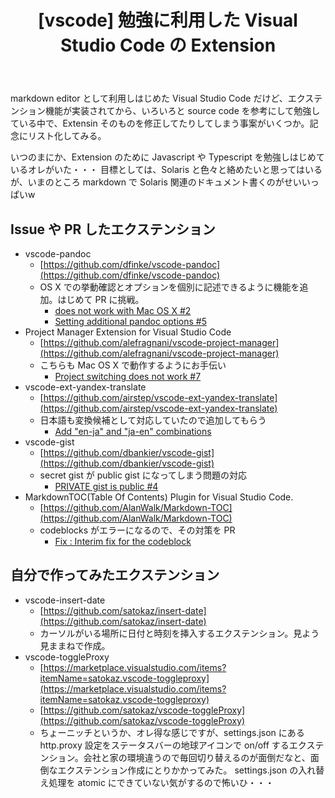 ﻿---
layout: post
title:  "[vscode] 勉強に利用した Visual Studio Code の Extension"
---

markdown editor として利用しはじめた Visual Studio Code だけど、エクステンション機能が実装されてから、いろいろと source code を参考にして勉強している中で、Extensin そのものを修正してたりしてしまう事案がいくつか。記念にリスト化してみる。

いつのまにか、Extension のために Javascript や Typescript を勉強しはじめているオレがいた・・・
目標としては、Solaris と色々と絡めたいと思ってはいるが、いまのところ markdown で Solaris 関連のドキュメント書くのがせいいっぱいw

## Issue や PR したエクステンション

* vscode-pandoc
  * [https://github.com/dfinke/vscode-pandoc](https://github.com/dfinke/vscode-pandoc)
  * OS X での挙動確認とオプションを個別に記述できるように機能を追加。はじめて PR に挑戦。 
    * [does not work with Mac OS X #2](https://github.com/dfinke/vscode-pandoc/issues/2)
    * [Setting additional pandoc options #5](https://github.com/dfinke/vscode-pandoc/issues/5)
* Project Manager Extension for Visual Studio Code
  * [https://github.com/alefragnani/vscode-project-manager](https://github.com/alefragnani/vscode-project-manager)
  * こちらも Mac OS X で動作するようにお手伝い
    * [Project switching does not work #7](https://github.com/alefragnani/vscode-project-manager/issues/7)
* vscode-ext-yandex-translate
  * [https://github.com/airstep/vscode-ext-yandex-translate](https://github.com/airstep/vscode-ext-yandex-translate)
  * 日本語も変換候補として対応していたので追加してもらう
    * [Add "en-ja" and "ja-en" combinations](https://github.com/airstep/vscode-ext-yandex-translate/pulls?q=is%3Apr+is%3Aclosed)
* vscode-gist
  * [https://github.com/dbankier/vscode-gist](https://github.com/dbankier/vscode-gist)
  * secret gist が public gist になってしまう問題の対応
    * [PRIVATE gist is public #4](https://github.com/dbankier/vscode-gist/issues/4)
* MarkdownTOC(Table Of Contents) Plugin for Visual Studio Code.
  * [https://github.com/AlanWalk/Markdown-TOC](https://github.com/AlanWalk/Markdown-TOC)
  * codeblocks がエラーになるので、その対策を PR
    * [Fix : Interim fix for the codeblock](https://github.com/AlanWalk/Markdown-TOC/pulls)


## 自分で作ってみたエクステンション

* vscode-insert-date
  * [https://github.com/satokaz/insert-date](https://github.com/satokaz/insert-date)
  * カーソルがいる場所に日付と時刻を挿入するエクステンション。見よう見ままねで作成。
* vscode-toggleProxy
  * [https://marketplace.visualstudio.com/items?itemName=satokaz.vscode-toggleproxy](https://marketplace.visualstudio.com/items?itemName=satokaz.vscode-toggleproxy)
  * [https://github.com/satokaz/vscode-toggleProxy](https://github.com/satokaz/vscode-toggleProxy)
  * ちょーニッチというか、オレ得な感じですが、settings.json にある http.proxy 設定をステータスバーの地球アイコンで on/off するエクステンション。会社と家の環境違うので毎回切り替えるのが面倒だなと、面倒なエクステンション作成にとりかかってみた。
  settings.json の入れ替え処理を atomic にできていない気がするので怖いひ・・・
